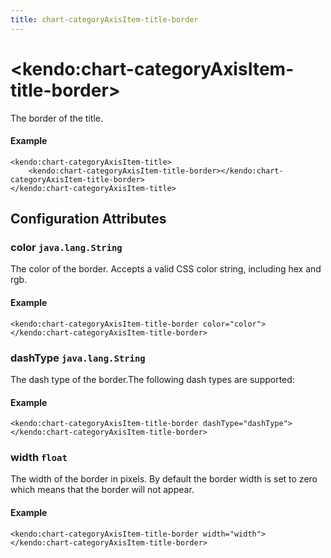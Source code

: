```yaml
---
title: chart-categoryAxisItem-title-border
---
```


# \<kendo:chart-categoryAxisItem-title-border\>

The border of the title.

#### Example
    <kendo:chart-categoryAxisItem-title>
        <kendo:chart-categoryAxisItem-title-border></kendo:chart-categoryAxisItem-title-border>
    </kendo:chart-categoryAxisItem-title>

## Configuration Attributes

### color `java.lang.String`

The color of the border. Accepts a valid CSS color string, including hex and rgb.

#### Example
    <kendo:chart-categoryAxisItem-title-border color="color">
    </kendo:chart-categoryAxisItem-title-border>

### dashType `java.lang.String`

The dash type of the border.The following dash types are supported:

#### Example
    <kendo:chart-categoryAxisItem-title-border dashType="dashType">
    </kendo:chart-categoryAxisItem-title-border>

### width `float`

The width of the border in pixels. By default the border width is set to zero which means that the border will not appear.

#### Example
    <kendo:chart-categoryAxisItem-title-border width="width">
    </kendo:chart-categoryAxisItem-title-border>

